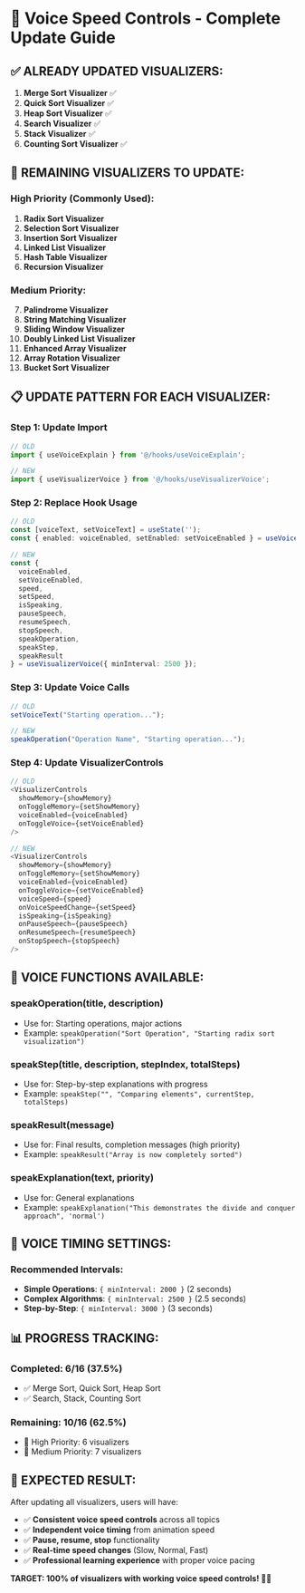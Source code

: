 # 🎤 Voice Speed Controls - Complete Update Guide

## ✅ **ALREADY UPDATED VISUALIZERS:**
1. **Merge Sort Visualizer** ✅
2. **Quick Sort Visualizer** ✅  
3. **Heap Sort Visualizer** ✅
4. **Search Visualizer** ✅
5. **Stack Visualizer** ✅
6. **Counting Sort Visualizer** ✅

## 🔄 **REMAINING VISUALIZERS TO UPDATE:**

### **High Priority (Commonly Used):**
1. **Radix Sort Visualizer**
2. **Selection Sort Visualizer** 
3. **Insertion Sort Visualizer**
4. **Linked List Visualizer**
5. **Hash Table Visualizer**
6. **Recursion Visualizer**

### **Medium Priority:**
7. **Palindrome Visualizer**
8. **String Matching Visualizer**
9. **Sliding Window Visualizer**
10. **Doubly Linked List Visualizer**
11. **Enhanced Array Visualizer**
12. **Array Rotation Visualizer**
13. **Bucket Sort Visualizer**

## 📋 **UPDATE PATTERN FOR EACH VISUALIZER:**

### **Step 1: Update Import**
```typescript
// OLD
import { useVoiceExplain } from '@/hooks/useVoiceExplain';

// NEW
import { useVisualizerVoice } from '@/hooks/useVisualizerVoice';
```

### **Step 2: Replace Hook Usage**
```typescript
// OLD
const [voiceText, setVoiceText] = useState('');
const { enabled: voiceEnabled, setEnabled: setVoiceEnabled } = useVoiceExplain(voiceText);

// NEW
const {
  voiceEnabled,
  setVoiceEnabled,
  speed,
  setSpeed,
  isSpeaking,
  pauseSpeech,
  resumeSpeech,
  stopSpeech,
  speakOperation,
  speakStep,
  speakResult
} = useVisualizerVoice({ minInterval: 2500 });
```

### **Step 3: Update Voice Calls**
```typescript
// OLD
setVoiceText("Starting operation...");

// NEW
speakOperation("Operation Name", "Starting operation...");
```

### **Step 4: Update VisualizerControls**
```typescript
// OLD
<VisualizerControls
  showMemory={showMemory}
  onToggleMemory={setShowMemory}
  voiceEnabled={voiceEnabled}
  onToggleVoice={setVoiceEnabled}
/>

// NEW
<VisualizerControls
  showMemory={showMemory}
  onToggleMemory={setShowMemory}
  voiceEnabled={voiceEnabled}
  onToggleVoice={setVoiceEnabled}
  voiceSpeed={speed}
  onVoiceSpeedChange={setSpeed}
  isSpeaking={isSpeaking}
  onPauseSpeech={pauseSpeech}
  onResumeSpeech={resumeSpeech}
  onStopSpeech={stopSpeech}
/>
```

## 🎯 **VOICE FUNCTIONS AVAILABLE:**

### **speakOperation(title, description)**
- Use for: Starting operations, major actions
- Example: `speakOperation("Sort Operation", "Starting radix sort visualization")`

### **speakStep(title, description, stepIndex, totalSteps)**
- Use for: Step-by-step explanations with progress
- Example: `speakStep("", "Comparing elements", currentStep, totalSteps)`

### **speakResult(message)**
- Use for: Final results, completion messages (high priority)
- Example: `speakResult("Array is now completely sorted")`

### **speakExplanation(text, priority)**
- Use for: General explanations
- Example: `speakExplanation("This demonstrates the divide and conquer approach", 'normal')`

## 🔧 **VOICE TIMING SETTINGS:**

### **Recommended Intervals:**
- **Simple Operations**: `{ minInterval: 2000 }` (2 seconds)
- **Complex Algorithms**: `{ minInterval: 2500 }` (2.5 seconds)
- **Step-by-Step**: `{ minInterval: 3000 }` (3 seconds)

## 📊 **PROGRESS TRACKING:**

### **Completed: 6/16 (37.5%)**
- ✅ Merge Sort, Quick Sort, Heap Sort
- ✅ Search, Stack, Counting Sort

### **Remaining: 10/16 (62.5%)**
- 🔄 High Priority: 6 visualizers
- 🔄 Medium Priority: 7 visualizers

## 🎉 **EXPECTED RESULT:**

After updating all visualizers, users will have:
- ✅ **Consistent voice speed controls** across all topics
- ✅ **Independent voice timing** from animation speed
- ✅ **Pause, resume, stop** functionality
- ✅ **Real-time speed changes** (Slow, Normal, Fast)
- ✅ **Professional learning experience** with proper voice pacing

**TARGET: 100% of visualizers with working voice speed controls! 🎤✨**
